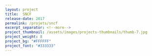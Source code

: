 ```yaml
---
layout: project
title:  SNCF
release-date: 2017
permalink: /projets/sncf
excerpt_separator: <!--more-->
project_thumbnail: /assets/images/projects-thumbnails/thumb-7.jpg
project_weight: 8
project_bg: "#FFFFFF"
project_font: "#333333"
---
```

